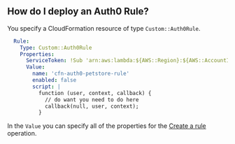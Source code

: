## How do I deploy an Auth0 Rule?
You specify a CloudFormation resource of type `Custom::Auth0Rule`.

```yaml
  Rule:
    Type: Custom::Auth0Rule
    Properties:
      ServiceToken: !Sub 'arn:aws:lambda:${AWS::Region}:${AWS::AccountId}:function:cfn-auth0-provider'
      Value:
        name: 'cfn-auth0-petstore-rule'
        enabled: false
        script: |
          function (user, context, callback) {
            // do want you need to do here
            callback(null, user, context);
          }
```
In the `Value` you can specify all of the properties for the [Create a rule](https://auth0.com/docs/api/management/v2#!/Rules/post_rules) operation.

